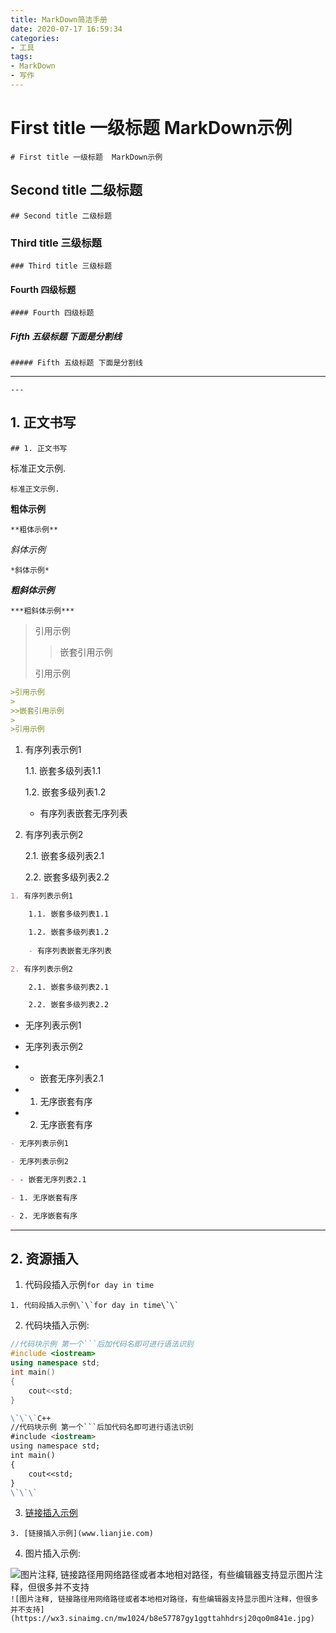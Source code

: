 ```yaml
---
title: MarkDown简洁手册
date: 2020-07-17 16:59:34
categories:
- 工具
tags:
- MarkDown
- 写作
---
```


# First title 一级标题  MarkDown示例

```# First title 一级标题  MarkDown示例```

## Second title 二级标题

```## Second title 二级标题```

### Third title 三级标题

```### Third title 三级标题```


#### Fourth 四级标题

```#### Fourth 四级标题```

##### Fifth 五级标题 下面是分割线

```##### Fifth 五级标题 下面是分割线```

---

```---```

## 1. 正文书写

```## 1. 正文书写```

标准正文示例.

```标准正文示例.```


**粗体示例**

```**粗体示例**```

*斜体示例*

```*斜体示例*```


***粗斜体示例***

```***粗斜体示例***```

>引用示例
>
>>嵌套引用示例
>
>引用示例

```md
>引用示例
>
>>嵌套引用示例
>
>引用示例
```


1. 有序列表示例1

    1.1. 嵌套多级列表1.1

    1.2. 嵌套多级列表1.2
    
    - 有序列表嵌套无序列表

2. 有序列表示例2

    2.1. 嵌套多级列表2.1

    2.2. 嵌套多级列表2.2

```md
1. 有序列表示例1

    1.1. 嵌套多级列表1.1

    1.2. 嵌套多级列表1.2
    
    - 有序列表嵌套无序列表

2. 有序列表示例2

    2.1. 嵌套多级列表2.1

    2.2. 嵌套多级列表2.2
```



- 无序列表示例1

- 无序列表示例2

- - 嵌套无序列表2.1

- 1. 无序嵌套有序

- 2. 无序嵌套有序

```md
- 无序列表示例1

- 无序列表示例2

- - 嵌套无序列表2.1

- 1. 无序嵌套有序

- 2. 无序嵌套有序
```

-------
## 2. 资源插入
1. 代码段插入示例``for day in time``

```1. 代码段插入示例\`\`for day in time\`\` ```

2. 代码块插入示例: 

```C++
//代码块示例 第一个```后加代码名即可进行语法识别
#include <iostream>
using namespace std;
int main()
{
    cout<<std;
}
```

```md
\`\`\`C++
//代码块示例 第一个```后加代码名即可进行语法识别
#include <iostream>
using namespace std;
int main()
{
    cout<<std;
}
\`\`\`
```


3. [链接插入示例](www.lianjie.com)

```3. [链接插入示例](www.lianjie.com)```

4. 图片插入示例:

![图片注释, 链接路径用网络路径或者本地相对路径，有些编辑器支持显示图片注释，但很多并不支持](https://wx3.sinaimg.cn/mw1024/b8e57787gy1ggttahhdrsj20qo0m841e.jpg)
```![图片注释, 链接路径用网络路径或者本地相对路径，有些编辑器支持显示图片注释，但很多并不支持](https://wx3.sinaimg.cn/mw1024/b8e57787gy1ggttahhdrsj20qo0m841e.jpg)```
